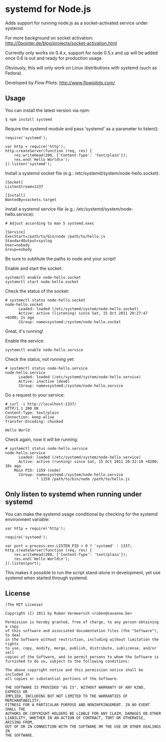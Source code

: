 # systemd for Node.js

  Adds support for running node.js as a socket-activated service under systemd.
  
  For more background on socket activation: http://0pointer.de/blog/projects/socket-activation.html

  Currently only works on 0.4.x, support for node 0.5.x and up will be added once 0.6 is out and ready for production usage.

  Obviously, this will only work on Linux distributions with systemd (such as Fedora).

  Developed by Flow Pilots: http://www.flowpilots.com/

## Usage
  
  You can install the latest version via npm:
  
    $ npm install systemd

  Require the systemd module and pass 'systemd' as a parameter to listen():

    require('systemd');

    var http = require('http');
    http.createServer(function (req, res) {
        res.writeHead(200, {'Content-Type': 'text/plain'});
        res.end('Hello World\n');
    }).listen('systemd');
  
  Install a systemd socket file (e.g.: /etc/systemd/system/node-hello.socket):

    [Socket]
    ListenStream=1337

    [Install]
    WantedBy=sockets.target

  Install a systemd service file (e.g.: /etc/systemd/system/node-hello.service):

    # Adjust according to man 5 systemd.exec

    [Service]
    ExecStart=/path/to/bin/node /path/to/hello.js
    StandardOutput=syslog
    User=nobody
    Group=nobody

  Be sure to subtitute the paths to node and your script!

  Enable and start the socket:

    systemctl enable node-hello.socket
    systemctl start node-hello.socket

  Check the status of the socket:

    # systemctl status node-hello.socket
    node-hello.socket
          Loaded: loaded (/etc/systemd/system/node-hello.socket)
          Active: active (listening) since Sat, 15 Oct 2011 20:27:47 +0200; 2s ago
          CGroup: name=systemd:/system/node-hello.socket

  Great, it's running!

  Enable the service:

    systemctl enable node-hello.service

  Check the status, not running yet:

    # systemctl status node-hello.service
    node-hello.service
          Loaded: loaded (/etc/systemd/system/node-hello.service)
          Active: inactive (dead)
          CGroup: name=systemd:/system/node-hello.service

  Do a request to your service:

    # curl -i http://localhost:1337/
    HTTP/1.1 200 OK
    Content-Type: text/plain
    Connection: keep-alive
    Transfer-Encoding: chunked
    
    Hello World

  Check again, now it will be running:

    # systemctl status node-hello.service
    node-hello.service
          Loaded: loaded (/etc/systemd/system/node-hello.service)
          Active: active (running) since Sat, 15 Oct 2011 20:32:10 +0200; 38s ago
        Main PID: 1159 (node)
          CGroup: name=systemd:/system/node-hello.service
                  └ 1159 /path/to/bin/node /path/to/hello.js

## Only listen to systemd when running under systemd

  You can make the systemd usage conditional by checking for the systemd environment variable:

    var http = require('http');
    
    require('systemd');
    
    var port = process.env.LISTEN_PID > 0 ? 'systemd' : 1337;
    http.createServer(function (req, res) {
        res.writeHead(200, {'Content-Type': 'text/plain'});
        res.end('Hello World\n');
    }).listen(port);

  This makes it possible to run the script stand-alone in development, yet use systemd when started through systemd.
    
## License 

    (The MIT License)

    Copyright (C) 2011 by Ruben Vermeersch <ruben@savanne.be>

    Permission is hereby granted, free of charge, to any person obtaining a copy
    of this software and associated documentation files (the "Software"), to deal
    in the Software without restriction, including without limitation the rights
    to use, copy, modify, merge, publish, distribute, sublicense, and/or sell
    copies of the Software, and to permit persons to whom the Software is
    furnished to do so, subject to the following conditions:

    The above copyright notice and this permission notice shall be included in
    all copies or substantial portions of the Software.

    THE SOFTWARE IS PROVIDED "AS IS", WITHOUT WARRANTY OF ANY KIND, EXPRESS OR
    IMPLIED, INCLUDING BUT NOT LIMITED TO THE WARRANTIES OF MERCHANTABILITY,
    FITNESS FOR A PARTICULAR PURPOSE AND NONINFRINGEMENT. IN NO EVENT SHALL THE
    AUTHORS OR COPYRIGHT HOLDERS BE LIABLE FOR ANY CLAIM, DAMAGES OR OTHER
    LIABILITY, WHETHER IN AN ACTION OF CONTRACT, TORT OR OTHERWISE, ARISING FROM,
    OUT OF OR IN CONNECTION WITH THE SOFTWARE OR THE USE OR OTHER DEALINGS IN
    THE SOFTWARE.
